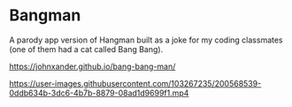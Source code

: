 # Bangman

A parody app version of Hangman built as a joke for my coding classmates (one of them had a cat called Bang Bang).

https://johnxander.github.io/bang-bang-man/

https://user-images.githubusercontent.com/103267235/200568539-0ddb634b-3dc6-4b7b-8879-08ad1d9699f1.mp4

